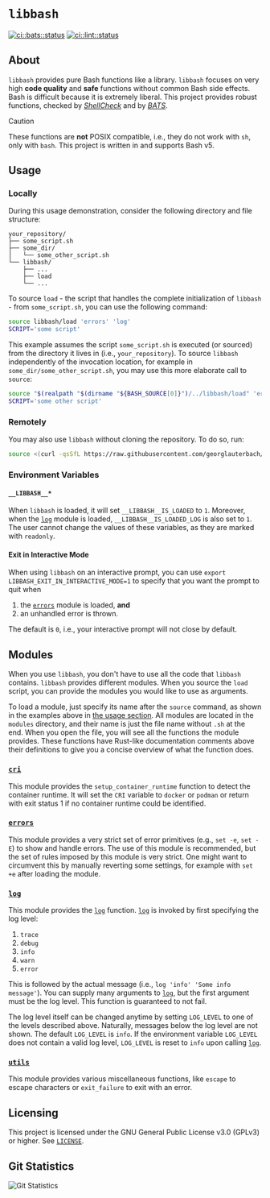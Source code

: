 # `libbash`

[![ci::bats::status]][ci::bats::action] [![ci::lint::status]][ci::lint::action]

[ci::bats::status]: https://img.shields.io/github/actions/workflow/status/georglauterbach/libbash/test-bats.yml?branch=main&color=blue&label=BASH%20UNIT%20TESTS&logo=github&logoColor=white&style=for-the-badge
[ci::bats::action]: https://github.com/georglauterbach/libbash/actions/workflows/test-bats.yml

[ci::lint::status]: https://img.shields.io/github/actions/workflow/status/georglauterbach/libbash/linting.yml?branch=main&color=blue&label=LINTING%20TESTS&logo=github&logoColor=white&style=for-the-badge
[ci::lint::action]: https://github.com/georglauterbach/libbash/actions/workflows/linting.yml

## About

`libbash` provides pure Bash functions like a library. `libbash` focuses on very high **code quality** and **safe** functions without common Bash side effects. Bash is difficult because it is extremely liberal. This project provides robust functions, checked by [_ShellCheck_](https://github.com/koalaman/shellcheck) and by [_BATS_](https://github.com/bats-core/bats-core).

>[!CAUTION]
>
> These functions are **not** POSIX compatible, i.e., they do not work with `sh`, only with `bash`. This project is written in and supports Bash v5.

## Usage

### Locally

During this usage demonstration, consider the following directory and file structure:

``` TXT
your_repository/
├── some_script.sh
├── some_dir/
│   └── some_other_script.sh
└── libbash/
    ├── ...
    ├── load
    └── ...
```

To source `load` - the script that handles the complete initialization of `libbash` - from `some_script.sh`, you can use the following command:

``` BASH
source libbash/load 'errors' 'log'
SCRIPT='some script'
```

This example assumes the script `some_script.sh` is executed (or sourced) from the directory it lives in (i.e., `your_repository`). To source `libbash` independently of the invocation location, for example in `some_dir/some_other_script.sh`, you may use this more elaborate call to `source`:

``` BASH
source "$(realpath "$(dirname "${BASH_SOURCE[0]}")/../libbash/load" 'errors' 'log'
SCRIPT='some other script'
```

### Remotely

You may also use `libbash` without cloning the repository. To do so, run:

```bash
source <(curl -qsSfL https://raw.githubusercontent.com/georglauterbach/libbash/main/load) --online 'log'
```

### Environment Variables

#### `__LIBBASH__*`

When `libbash` is loaded, it will set `__LIBBASH__IS_LOADED` to `1`. Moreover, when the [`log`] module is loaded, `__LIBBASH__IS_LOADED_LOG` is also set to `1`. The user cannot change the values of these variables, as they are marked with `readonly`.

#### Exit in Interactive Mode

When using `libbash` on an interactive prompt, you can use `export LIBBASH_EXIT_IN_INTERACTIVE_MODE=1` to specify that you want the prompt to quit when

1. the [`errors`] module is loaded, **and**
2. an unhandled error is thrown.

The default is `0`, i.e., your interactive prompt will not close by default.

## Modules

When you use `libbash`, you don't have to use all the code that `libbash` contains. `libbash` provides different modules. When you source the `load` script, you can provide the modules you would like to use as arguments.

To load a module, just specify its name after the `source` command, as shown in the examples above in [the usage section](#usage). All modules are located in the `modules` directory, and their name is just the file name without `.sh` at the end. When you open the file, you will see all the functions the module provides. These functions have Rust-like documentation comments above their definitions to give you a concise overview of what the function does.

### [`cri`](./modules/cri.sh)

This module provides the `setup_container_runtime` function to detect the container runtime. It will set the `CRI` variable to `docker` or `podman` or return with exit status 1 if no container runtime could be identified.

### [`errors`](./modules/errors.sh)

This module provides a very strict set of error primitives (e.g., `set -e`, `set -E`) to show and handle errors. The use of this module is recommended, but the set of rules imposed by this module is very strict. One might want to circumvent this by manually reverting some settings, for example with `set +e` after loading the module.

### [`log`](./modules/log.sh)

This module provides the [`log`] function. [`log`] is invoked by first specifying the log level:

1. `trace`
2. `debug`
3. `info`
4. `warn`
5. `error`

This is followed by the actual message (i.e., `log 'info' 'Some info message'`). You can supply many arguments to [`log`], but the first argument must be the log level. This function is guaranteed to not fail.

The log level itself can be changed anytime by setting `LOG_LEVEL` to one of the levels described above. Naturally, messages below the log level are not shown. The default `LOG_LEVEL` is `info`. If the environment variable `LOG_LEVEL` does not contain a valid log level, `LOG_LEVEL` is reset to `info` upon calling [`log`].

### [`utils`](./modules/utils.sh)

This module provides various miscellaneous functions, like `escape` to escape characters or `exit_failure` to exit with an error.

## Licensing

This project is licensed under the GNU General Public License v3.0 (GPLv3) or higher. See [`LICENSE`](./LICENSE).

[//]: # (Links)

[`cri`]: #cri
[`errors`]: #errors
[`log`]: #log
[`utils`]: #utils

## Git Statistics

![Git Statistics](https://repobeats.axiom.co/api/embed/cfb4b69a6f9db3e39193d91e580fc64ee39c2e2a.svg "Repobeats analytics image")
